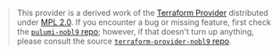 > This provider is a derived work of the [Terraform Provider](https://github.com/nobl9/terraform-provider-nobl9)
> distributed under [MPL 2.0](https://www.mozilla.org/en-US/MPL/2.0/). If you encounter a bug or missing feature,
> first check the [`pulumi-nobl9` repo](https://github.com/piclemx/pulumi-nobl9/issues); however, if that doesn't turn up anything,
> please consult the source [`terraform-provider-nobl9` repo](https://github.com/nobl9/terraform-provider-nobl9/issues).